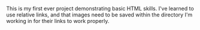 This is my first ever project demonstrating basic HTML skills. I've learned to use relative links, and that images need to be saved within the directory I'm working in for their links to work properly.